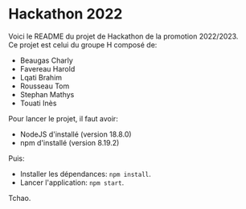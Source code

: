 # Hackathon 2022

Voici le README du projet de Hackathon de la promotion 2022/2023. <br/>
Ce projet est celui du groupe H composé de:
- Beaugas Charly
- Favereau Harold
- Lqati Brahim
- Rousseau Tom
- Stephan Mathys
- Touati Inès

Pour lancer le projet, il faut avoir:
- NodeJS d'installé (version 18.8.0)
- npm d'installé (version 8.19.2)

Puis:
- Installer les dépendances: ```npm install```.
- Lancer l'application: ```npm start```.

Tchao.